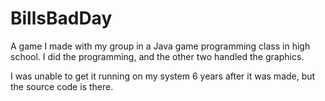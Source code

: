 # BillsBadDay
A game I made with my group in a Java game programming class in high school. I did the programming, and the other two handled the graphics.

I was unable to get it running on my system 6 years after it was made, but the source code is there.
